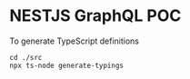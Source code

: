 # NESTJS GraphQL POC

To generate TypeScript definitions

```
cd ./src
npx ts-node generate-typings
```
